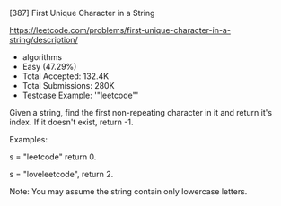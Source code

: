 [387] First Unique Character in a String  

https://leetcode.com/problems/first-unique-character-in-a-string/description/

* algorithms
* Easy (47.29%)
* Total Accepted:    132.4K
* Total Submissions: 280K
* Testcase Example:  '"leetcode"'


Given a string, find the first non-repeating character in it and return it's index. If it doesn't exist, return -1.

Examples:

s = "leetcode"
return 0.

s = "loveleetcode",
return 2.




Note: You may assume the string contain only lowercase letters.

